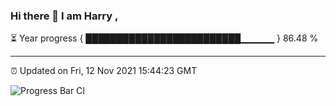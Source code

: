 ### Hi there 👋 I am Harry , 

⏳ Year progress { █████████████████████████▁▁▁▁▁ } 86.48 %

---

⏰ Updated on Fri, 12 Nov 2021 15:44:23 GMT

![Progress Bar CI](https://github.com/duykhang68/duykhang68/workflows/Progress%20Bar%20CI/badge.svg)
